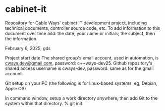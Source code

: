 # cabinet-it
Repository for Cable Ways' cabinet IT development project, including technical documents, controller source code, etc.
To add information to this document over time add: the date; your name or initials; the subject, then the information.

February 6, 2025; gds

Project start date
The shared group's email account, used in automation, is cways.dev@gmail.com, password: c++ways-dev25.
Github repository's shared access username is cways-dev, password: same as for the gmail account.

Git setup on your PC (the following is for linux-based systems, eg, Debian, Apple OS)

In command window, setup a work directory anywhere, then add Git to the system within that directory.
% git init



